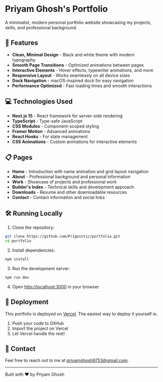 # Priyam Ghosh's Portfolio

A minimalist, modern personal portfolio website showcasing my projects, skills, and professional background.

## 🚀 Features

- **Clean, Minimal Design** - Black and white theme with modern typography
- **Smooth Page Transitions** - Optimized animations between pages
- **Interactive Elements** - Hover effects, typewriter animations, and more
- **Responsive Layout** - Works seamlessly on all device sizes
- **Dock Navigation** - macOS-inspired dock for easy navigation
- **Performance Optimized** - Fast loading times and smooth interactions

## 💻 Technologies Used

- **Next.js 15** - React framework for server-side rendering
- **TypeScript** - Type-safe JavaScript
- **CSS Modules** - Component-scoped styling
- **Framer Motion** - Advanced animations
- **React Hooks** - For state management
- **CSS Animations** - Custom animations for interactive elements

## 📋 Pages

- **Home** - Introduction with name animation and grid layout navigation
- **About** - Professional background and personal information
- **Work** - Showcase of projects and professional work
- **Builder's Index** - Technical skills and development approach
- **Downloads** - Resume and other downloadable resources
- **Contact** - Contact information and social links

## 🛠️ Running Locally

1. Clone the repository:

```bash
git clone https://github.com/Prigoistic/portfolio.git
cd portfolio
```

2. Install dependencies:

```bash
npm install
```

3. Run the development server:

```bash
npm run dev
```

4. Open [http://localhost:3000](http://localhost:3000) in your browser

## 🚀 Deployment

This portfolio is deployed on [Vercel](https://vercel.com). The easiest way to deploy it yourself is:

1. Push your code to GitHub
2. Import the project on Vercel
3. Let Vercel handle the rest!

## 📱 Contact

Feel free to reach out to me at [priyamghosh9753@gmail.com](mailto:priyamghosh9753@gmail.com).

---

Built with ❤️ by Priyam Ghosh

